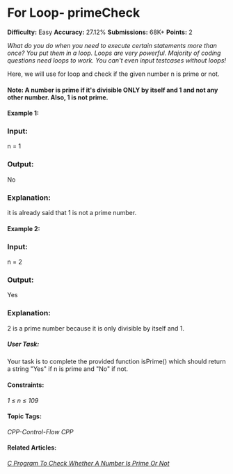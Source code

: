 # For Loop- primeCheck

**Difficulty:** Easy    **Accuracy:** 27.12%    **Submissions:** 68K+   **Points:** 2

*What do you do when you need to execute certain statements more than once? You put them in a loop. Loops are very powerful. Majority of coding questions need loops to work. You can't even input testcases without loops!*

Here, we will use for loop and check if the given number n is prime or not.

#### Note: A number is prime if it's divisible ONLY by itself and 1 and not any other number. Also, 1 is not prime.

#### Example 1:

### Input:
n = 1

### Output:
No

### Explanation: 
it is already said that 1 is not a prime number.

#### Example 2:

### Input:
n = 2

### Output:
Yes

### Explanation: 
2 is a prime number because it is only divisible by itself and 1.

##### User Task:
Your task is to complete the provided function isPrime() which should return a string "Yes" if n is prime and "No" if not.

#### Constraints:
*1 ≤ n ≤ 109*

#### Topic Tags:
*CPP-Control-Flow    CPP*

#### Related Articles:
[*C Program To Check Whether A Number Is Prime Or Not*](https://www.geeksforgeeks.org/c-program-to-check-whether-a-number-is-prime-or-not/)